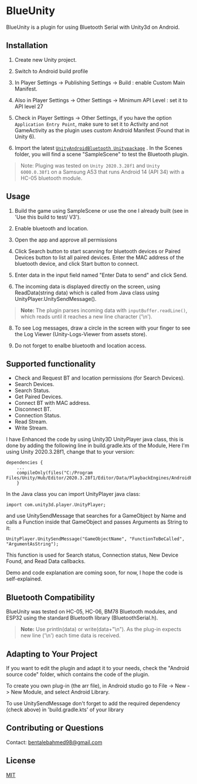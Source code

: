 # BlueUnity
BlueUnity is a plugin for using Bluetooth Serial with Unity3d on Android.

## Installation

1) Create new Unity project.

2) Switch to Android build profile

3) In Player Settings -> Publishing Settings -> Build : enable Custom Main Manifest.

4) Also in Player Settings -> Other Settings -> Minimum API Level : set it to API level 27

5) Check in Player Settings -> Other Settings, if you have the option `Application Entry Point`, make sure to set it to Activity and not GameActivity as the plugin uses custom Android Manifest (Found that in Unity 6).
   
6) Import the latest [`UnityAndroidBluetooth Unitypackage`](https://github.com/bentalebahmed/BlueUnity/releases/tag/v3.0.0) . In the Scenes folder, you will find a scene "SampleScene" to test the Bluetooth plugin.

> Note: Pluging was tested on `Unity 2020.3.28f1` and `Unity 6000.0.38f1` on a Samsung A53 that runs Android 14 (API 34) with a HC-05 bluetooth module.

## Usage

1) Build the game using SampleScene or use the one I already built (see in 'Use this build to test/ V3').

2) Enable bluetooth and location.

3) Open the app and approve all permissions

5) Click Search button to start scanning for bluetooth devices or Paired Devices button to list all paired devices. Enter the MAC address of the bluetooth device, and click Start button to connect.

6) Enter data in the input field named "Enter Data to send" and click Send.
   
7) The incoming data is displayed directly on the screen, using ReadData(string data) which is called from Java class using UnityPlayer.UnitySendMessage().
> **Note:** The plugin parses incoming data with `inputBuffer.readLine()`, which reads until it reaches a new line character ('\n').

8) To see Log messages, draw a circle in the screen with your finger to see the Log Viewer (Unity-Logs-Viewer from assets store).
   
9) Do not forget to enalbe bluetooth and location access.
   
## Supported functionality
- Check and Request BT and location permissions (for Search Devices).
- Search Devices.
- Search Status.
- Get Paired Devices.
- Connect BT with MAC address.
- Disconnect BT.
- Connection Status.
- Read Stream.
- Write Stream.

I have Enhanced the code by using Unity3D UnityPlayer java class, this is done by adding the following line in build.gradle.kts of the Module, Here I'm using Unity 2020.3.28f1, change that to your version:

```
dependencies {
    ...
    compileOnly(files("C:/Program Files/Unity/Hub/Editor/2020.3.28f1/Editor/Data/PlaybackEngines/AndroidPlayer/Variations/mono/Release/Classes/classes.jar"))
    }

```    
In the Java class you can import UnityPlayer java class:
```
import com.unity3d.player.UnityPlayer;
```
and use UnitySendMessage that searches for a GameObject by Name and calls a Function inside that GameObject and passes Arguments as String to it:
```
UnityPlayer.UnitySendMessage("GameObjectName", "FunctionToBeCalled", "ArgumentAsString");
```

This function is used for Search status, Connection status, New Device Found, and Read Data callbacks.
 

Demo and code explanation are coming soon, for now, I hope the code is self-explained.


## Bluetooth Compatibility

BlueUnity was tested on HC-05, HC-06, BM78 Bluetooth modules, and ESP32 using the standard Bluetooth library (BluetoothSerial.h).

> **Note:** Use println(data) or write(data+"\n"). As the plug-in expects new line ('\n') each time data is received.

## Adapting to Your Project

If you want to edit the plugin and adapt it to your needs, check the "Android source code" folder, which contains the code of the plugin.

To create you own plug-in (the arr file), in Android studio go to File -> New -> New Module, and select Android Library. 

To use UnitySendMessage don't forget to add the required dependency (check above) in 'build.gradle.kts' of your library

## Contributing or Questions

Contact: bentalebahmed98@gmail.com

## License
[MIT](https://choosealicense.com/licenses/mit/)
